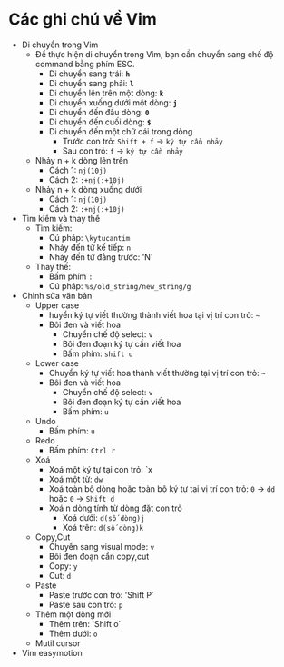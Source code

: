 # Các ghi chú về Vim

- Di chuyển trong Vim
  - Để thực hiện di chuyển trong Vim, bạn cần chuyển sang chế độ command bằng phím ESC.
    - Di chuyển sang trái: **`h`**
    - Di chuyển sang phải: **`l`**
    - Di chuyển lên trên một dòng: **`k`**
    - Di chuyển xuống dưới một dòng: **`j`**
    - Di chuyển đến đầu dòng: **`0`**
    - Di chuyển đến cuối dòng: **`$`**
    - Di chuyển đến một chữ cái trong dòng
      - Trước con trỏ: `Shift + f` -> `ký tự cần nhảy`
      - Sau con trỏ: `f` -> `ký tự cần nhảy`
  - Nhảy n + k dòng lên trên
    - Cách 1: `nj(10j)`
    - Cách 2: `:+nj(:+10j)`
  - Nhảy n + k dòng xuống dưới
    - Cách 1: `nj(10j)`
    - Cách 2: `:+nj(:+10j)` 
- Tìm kiếm và thay thế
  - Tìm kiếm:
    - Cú pháp: `\kytucantim`
    - Nhảy đến từ kế tiếp: `n`
    - Nhảy đến từ đằng trước: 'N'
  - Thay thế:
    - Bấm phím `:`
    - Cú pháp: `%s/old_string/new_string/g`
- Chỉnh sửa văn bản
  - Upper case
    - huyển ký tự viết thường thành viết hoa tại vị trí con trỏ: `~`
    - Bôi đen và viết hoa
      - Chuyển chế độ select: `v`
      - Bôi đen đoạn ký tự cần viết hoa
      - Bấm phím: `shift u`
  - Lower case
    - Chuyển ký tự viết hoa thành viết thường tại vị trí con trỏ: `~`
    - Bôi đen và viết hoa
      - Chuyển chế độ select: `v`
      - Bôi đen đoạn ký tự cần viết hoa
      - Bấm phím: `u`
  - Undo
    - Bấm phím: `u`
  - Redo
    - Bấm phím: `Ctrl r`
  - Xoá
    - Xoá một ký tự tại con trỏ: `x
    - Xoá một từ: `dw`
    - Xoá toàn bộ dòng hoặc toàn bộ ký tự tại vị trí con trỏ: `0` -> `dd` hoặc `0` -> `Shift d`
    - Xoá n dòng tính từ dòng đặt con trỏ
      - Xoá dưới: `d(số dòng)j`
      - Xoá trên: `d(số dòng)k`
  - Copy,Cut
    - Chuyển sang visual mode: `v`
    - Bôi đen đoạn cần copy,cut
    - Copy: `y`
    - Cut: `d`
  - Paste
    - Paste trước con trỏ: 'Shift P`
    - Paste sau con trỏ: `p`
  - Thêm một dòng mới
    - Thêm trên: 'Shift o`
    - Thêm dưới: `o`
  - Mutil cursor
- Vim easymotion
